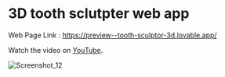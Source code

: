 # 3D tooth sclutpter web app

Web Page Link : https://preview--tooth-sculptor-3d.lovable.app/

Watch the video on [YouTube]( https://www.youtube.com/watch?v=xioZsCMr2Sg&t=5s).

![Screenshot_12](https://github.com/user-attachments/assets/edfcb473-ba58-4136-9f80-2bb5defe5204)
